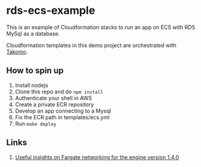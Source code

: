 # rds-ecs-example

This is an example of Cloudformation stacks to run an app on ECS with RDS MySql as a database.

Cloudformation templates in this demo project are orchestrated with [Takomo](https://takomo.io/). 

## How to spin up

1. Install nodejs
2. Clone this repo and do `npm install`
3. Authenticate your shell in AWS
4. Create a private ECR repository
5. Develop an app connecting to a Mysql
6. Fix the ECR path in templates/ecs.yml
7. Run `make deploy`

## Links

1. [Useful insights on Fargate networking for the engine version 1.4.0](https://stackoverflow.com/questions/61265108/aws-ecs-fargate-resourceinitializationerror-unable-to-pull-secrets-or-registry)
